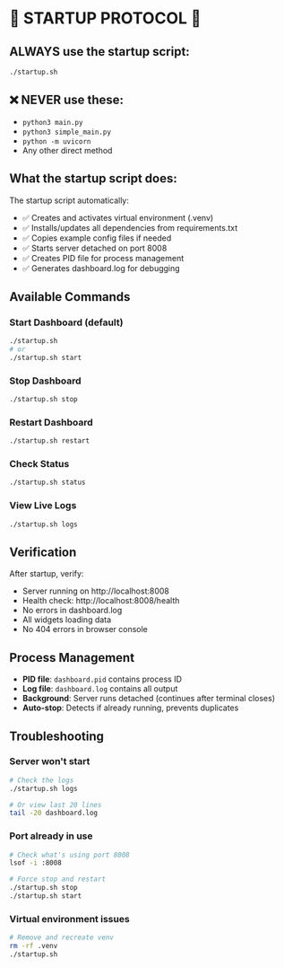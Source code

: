 # 🚨 STARTUP PROTOCOL 🚨

## ALWAYS use the startup script:
```bash
./startup.sh
```

## ❌ NEVER use these:
- `python3 main.py`
- `python3 simple_main.py` 
- `python -m uvicorn`
- Any other direct method

## What the startup script does:
The startup script automatically:
- ✅ Creates and activates virtual environment (.venv)
- ✅ Installs/updates all dependencies from requirements.txt
- ✅ Copies example config files if needed
- ✅ Starts server detached on port 8008
- ✅ Creates PID file for process management
- ✅ Generates dashboard.log for debugging

## Available Commands

### Start Dashboard (default)
```bash
./startup.sh
# or
./startup.sh start
```

### Stop Dashboard
```bash
./startup.sh stop
```

### Restart Dashboard
```bash
./startup.sh restart
```

### Check Status
```bash
./startup.sh status
```

### View Live Logs
```bash
./startup.sh logs
```

## Verification
After startup, verify:
- Server running on http://localhost:8008
- Health check: http://localhost:8008/health
- No errors in dashboard.log
- All widgets loading data
- No 404 errors in browser console

## Process Management
- **PID file**: `dashboard.pid` contains process ID
- **Log file**: `dashboard.log` contains all output
- **Background**: Server runs detached (continues after terminal closes)
- **Auto-stop**: Detects if already running, prevents duplicates

## Troubleshooting

### Server won't start
```bash
# Check the logs
./startup.sh logs

# Or view last 20 lines
tail -20 dashboard.log
```

### Port already in use
```bash
# Check what's using port 8008
lsof -i :8008

# Force stop and restart
./startup.sh stop
./startup.sh start
```

### Virtual environment issues
```bash
# Remove and recreate venv
rm -rf .venv
./startup.sh
```

